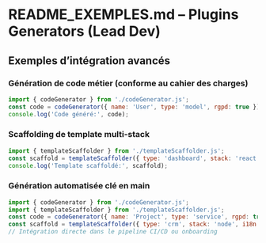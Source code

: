 # README_EXEMPLES.md – Plugins Generators (Lead Dev)

## Exemples d’intégration avancés

### Génération de code métier (conforme au cahier des charges)
```js
import { codeGenerator } from './codeGenerator.js';
const code = codeGenerator({ name: 'User', type: 'model', rgpd: true });
console.log('Code généré:', code);
```

### Scaffolding de template multi-stack
```js
import { templateScaffolder } from './templateScaffolder.js';
const scaffold = templateScaffolder({ type: 'dashboard', stack: 'react', i18n: true });
console.log('Template scaffoldé:', scaffold);
```

### Génération automatisée clé en main
```js
import { codeGenerator } from './codeGenerator.js';
import { templateScaffolder } from './templateScaffolder.js';
const code = codeGenerator({ name: 'Project', type: 'service', rgpd: true });
const scaffold = templateScaffolder({ type: 'crm', stack: 'node', i18n: true });
// Intégration directe dans le pipeline CI/CD ou onboarding
```
